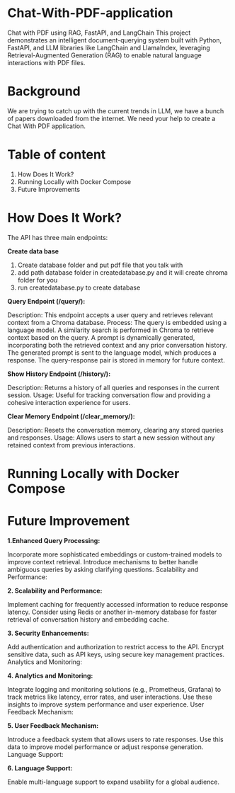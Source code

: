 # Chat-With-PDF-application
Chat with PDF using RAG, FastAPI, and LangChain This project demonstrates an intelligent document-querying system built with Python, FastAPI, and LLM libraries like LangChain and LlamaIndex, leveraging Retrieval-Augmented Generation (RAG) to enable natural language interactions with PDF files.

# Background
We are trying to catch up with the current trends in LLM, we have a bunch of papers
downloaded from the internet. We need your help to create a Chat With PDF application.

# Table of content
  1. How Does It Work?
  2. Running Locally with Docker Compose
  3. Future Improvements


# How Does It Work?
The API has three main endpoints:

**Create data base**

1. Create database folder and put pdf file that you talk with
2. add path database folder in createdatabase.py and it will create chroma folder for you
3. run createdatabase.py to create database



**Query Endpoint (/query/):**

  Description: This endpoint accepts a user query and retrieves relevant context from a Chroma database.
  Process:
  The query is embedded using a language model.
  A similarity search is performed in Chroma to retrieve context based on the query.
  A prompt is dynamically generated, incorporating both the retrieved context and any prior conversation history.
  The generated prompt is sent to the language model, which produces a response.
  The query-response pair is stored in memory for future context.

**Show History Endpoint (/history/):**

  Description: Returns a history of all queries and responses in the current session.
  Usage: Useful for tracking conversation flow and providing a cohesive interaction experience for users.

**Clear Memory Endpoint (/clear_memory/):**

  Description: Resets the conversation memory, clearing any stored queries and responses.
  Usage: Allows users to start a new session without any retained context from previous interactions.


# Running Locally with Docker Compose

# Future Improvement

**1.Enhanced Query Processing:**

Incorporate more sophisticated embeddings or custom-trained models to improve context retrieval.
Introduce mechanisms to better handle ambiguous queries by asking clarifying questions.
Scalability and Performance:

**2. Scalability and Performance:**
   
Implement caching for frequently accessed information to reduce response latency.
Consider using Redis or another in-memory database for faster retrieval of conversation history and embedding cache.

**3. Security Enhancements:**

Add authentication and authorization to restrict access to the API.
Encrypt sensitive data, such as API keys, using secure key management practices.
Analytics and Monitoring:

**4. Analytics and Monitoring:**

Integrate logging and monitoring solutions (e.g., Prometheus, Grafana) to track metrics like latency, error rates, and user interactions.
Use these insights to improve system performance and user experience.
User Feedback Mechanism:

**5. User Feedback Mechanism:**

Introduce a feedback system that allows users to rate responses. Use this data to improve model performance or adjust response generation.
Language Support:

**6. Language Support:**

Enable multi-language support to expand usability for a global audience.

